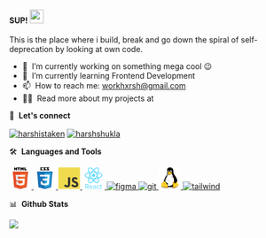 #### SUP! <img src="https://media.giphy.com/media/hvRJCLFzcasrR4ia7z/giphy.gif" width="25px" height="25px">

This is the place where i build, break and go down the spiral of self-deprecation by looking at own code.

- 🔭 &nbsp;I’m currently working on something mega cool :wink:
- 🌱 &nbsp;I’m currently learning Frontend Development
- 📫 &nbsp;How to reach me: [workhxrsh@gmail.com](mailto:workhxrsh@gmail.com)
- 👨‍💻 &nbsp;Read more about my projects at 

🔗 &nbsp;**Let's connect**
<p align="left">
<a href="https://twitter.com/harshistaken" target="blank"><img align="center" src="https://raw.githubusercontent.com/rahuldkjain/github-profile-readme-generator/master/src/images/icons/Social/twitter.svg" alt="harshistaken" height="30" width="40" /></a>
<a href="https://linkedin.com/in/" target="blank"><img align="center" src="https://raw.githubusercontent.com/rahuldkjain/github-profile-readme-generator/master/src/images/icons/Social/linked-in-alt.svg" alt="harshshukla" height="30" width="40" /></a>

🛠️ &nbsp;**Languages and Tools**

<p align="left"> <a href="https://www.w3.org/html/" target="_blank" rel="noreferrer"> <img src="https://raw.githubusercontent.com/devicons/devicon/master/icons/html5/html5-original-wordmark.svg" alt="html5" width="40" height="40"/> <a href="https://www.w3schools.com/css/" target="_blank" rel="noreferrer"> <img src="https://raw.githubusercontent.com/devicons/devicon/master/icons/css3/css3-original-wordmark.svg" alt="css3" width="40" height="40"/> </a> </a> <a href="https://developer.mozilla.org/en-US/docs/Web/JavaScript" target="_blank" rel="noreferrer"> <img src="https://raw.githubusercontent.com/devicons/devicon/master/icons/javascript/javascript-original.svg" alt="javascript" width="40" height="40"/> </a> <a href="https://reactjs.org/" target="_blank" rel="noreferrer"> <img src="https://raw.githubusercontent.com/devicons/devicon/master/icons/react/react-original-wordmark.svg" alt="react" width="40" height="40"/> </a> <a href="https://www.figma.com/" target="_blank" rel="noreferrer"> <img src="https://www.vectorlogo.zone/logos/figma/figma-icon.svg" alt="figma" width="40" height="40"/> </a> <a href="https://git-scm.com/" target="_blank" rel="noreferrer"> <img src="https://www.vectorlogo.zone/logos/git-scm/git-scm-icon.svg" alt="git" width="40" height="40"/> </a> <a href="https://www.linux.org/" target="_blank" rel="noreferrer"> <img src="https://raw.githubusercontent.com/devicons/devicon/master/icons/linux/linux-original.svg" alt="linux" width="40" height="40"/> </a> <a href="https://tailwindcss.com/" target="_blank" rel="noreferrer"> <img src="https://www.vectorlogo.zone/logos/tailwindcss/tailwindcss-icon.svg" alt="tailwind" width="40" height="40"/> </a> </p>

📊 &nbsp;**Github Stats**

![](https://github-readme-stats.vercel.app/api?username=harsh97x&theme=tokyonight&hide_border=true&include_all_commits=false&count_private=true&show_icons=true&hide=issues,stars)<br/>

